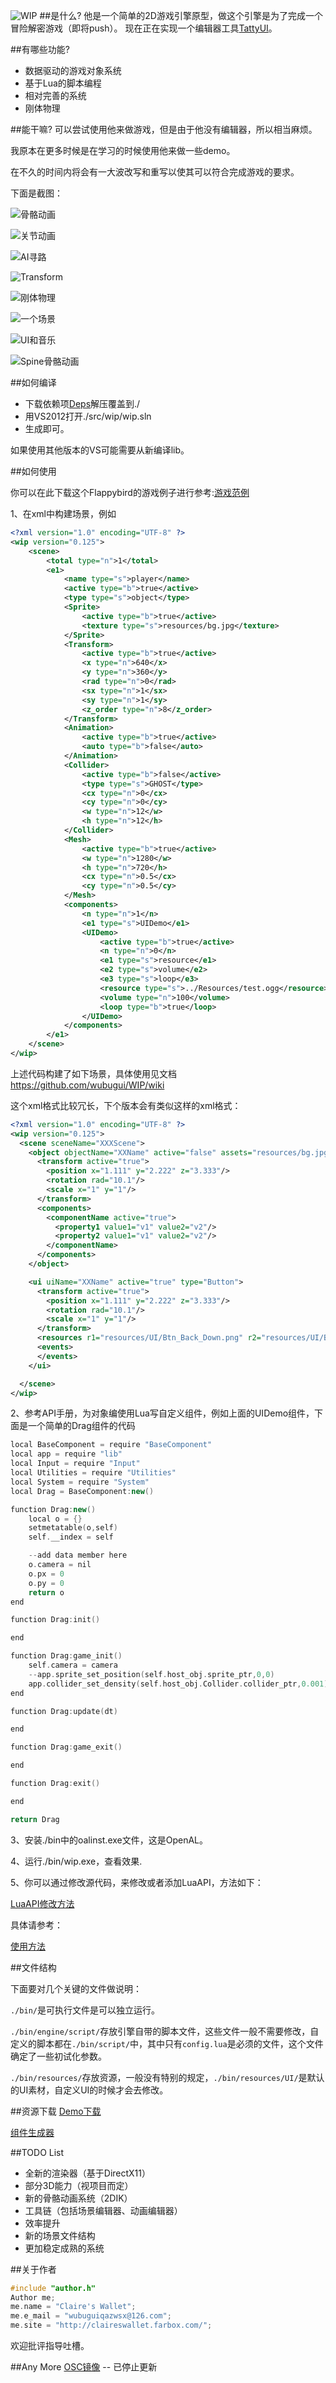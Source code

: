 ![WIP](https://github.com/wubugui/WIP/blob/master/pic/pic.bmp)
##是什么?
他是一个简单的2D游戏引擎原型，做这个引擎是为了完成一个冒险解密游戏（即将push）。
现在正在实现一个编辑器工具[TattyUI](https://github.com/BentleyBlanks/TattyUI)。


##有哪些功能?
* 数据驱动的游戏对象系统
* 基于Lua的脚本编程
* 相对完善的系统
* 刚体物理

##能干嘛?
可以尝试使用他来做游戏，但是由于他没有编辑器，所以相当麻烦。

我原本在更多时候是在学习的时候使用他来做一些demo。

在不久的时间内将会有一大波改写和重写以使其可以符合完成游戏的要求。

下面是截图：

![骨骼动画](https://github.com/wubugui/WIP/blob/master/pic/1%20(1).png)

![关节动画](https://github.com/wubugui/WIP/blob/master/pic/1%20(2).png)

![AI寻路](https://github.com/wubugui/WIP/blob/master/pic/1%20(3).png)

![Transform](https://github.com/wubugui/WIP/blob/master/pic/1%20(4).png)

![刚体物理](https://github.com/wubugui/WIP/blob/master/pic/1%20(5).png)

![一个场景](https://github.com/wubugui/WIP/blob/master/pic/1%20(6).png)

![UI和音乐](https://github.com/wubugui/WIP/blob/master/pic/1%20(7).png)

![Spine骨骼动画](https://github.com/wubugui/WIP/blob/master/pic/1%20(8).png)


##如何编译
* 下载依赖项[Deps](http://pan.baidu.com/s/1kTra999)解压覆盖到./
* 用VS2012打开./src/wip/wip.sln
* 生成即可。

如果使用其他版本的VS可能需要从新编译lib。

##如何使用

你可以在此下载这个Flappybird的游戏例子进行参考:[游戏范例](http://pan.baidu.com/s/1kTDx98j)

1、在xml中构建场景，例如

```xml
<?xml version="1.0" encoding="UTF-8" ?>
<wip version="0.125">
    <scene>
		<total type="n">1</total>
		<e1>
			<name type="s">player</name>
			<active type="b">true</active>
			<type type="s">object</type>
			<Sprite>
				<active type="b">true</active>
				<texture type="s">resources/bg.jpg</texture>
			</Sprite>
			<Transform>
				<active type="b">true</active>
				<x type="n">640</x>
				<y type="n">360</y>
				<rad type="n">0</rad>
				<sx type="n">1</sx>
				<sy type="n">1</sy>
				<z_order type="n">8</z_order>
			</Transform>
			<Animation>
				<active type="b">true</active>
				<auto type="b">false</auto>
			</Animation>
			<Collider>
				<active type="b">false</active>
				<type type="s">GHOST</type>
				<cx type="n">0</cx>
				<cy type="n">0</cy>
				<w type="n">12</w>
				<h type="n">12</h>
			</Collider>
			<Mesh>
				<active type="b">true</active>
				<w type="n">1280</w>
				<h type="n">720</h>
				<cx type="n">0.5</cx>
				<cy type="n">0.5</cy>
			</Mesh>
			<components>
				<n type="n">1</n>
				<e1 type="s">UIDemo</e1>
				<UIDemo>
					<active type="b">true</active>
					<n type="n">0</n>
					<e1 type="s">resource</e1>
					<e2 type="s">volume</e2>
					<e3 type="s">loop</e3>
					<resource type="s">../Resources/test.ogg</resource>
					<volume type="n">100</volume>
					<loop type="b">true</loop>
				</UIDemo>
			</components>
		</e1>
	</scene>
</wip>
```
上述代码构建了如下场景，具体使用见文档 https://github.com/wubugui/WIP/wiki

这个xml格式比较冗长，下个版本会有类似这样的xml格式：

```xml
<?xml version="1.0" encoding="UTF-8" ?>
<wip version="0.125">
  <scene sceneName="XXXScene">
    <object objectName="XXName" active="false" assets="resources/bg.jpg">
      <transform active="true">
        <position x="1.111" y="2.222" z="3.333"/>
        <rotation rad="10.1"/>
        <scale x="1" y="1"/>
      </transform>
      <components>
        <componentName active="true">
          <property1 value1="v1" value2="v2"/>
          <property2 value1="v1" value2="v2"/>
        </componentName>
      </components>
    </object>

    <ui uiName="XXName" active="true" type="Button">
      <transform active="true">
        <position x="1.111" y="2.222" z="3.333"/>
        <rotation rad="10.1"/>
        <scale x="1" y="1"/>
      </transform>
      <resources r1="resources/UI/Btn_Back_Down.png" r2="resources/UI/Btn_Back_Normal.png" r3="resources/UI/Btn_Back_Move.png"/>
      <events>
      </events>
    </ui>

  </scene>
</wip>
```

2、参考API手册，为对象编使用Lua写自定义组件，例如上面的UIDemo组件，下面是一个简单的Drag组件的代码

```cpp
local BaseComponent = require "BaseComponent"
local app = require "lib"
local Input = require "Input"
local Utilities = require "Utilities"
local System = require "System"
local Drag = BaseComponent:new()

function Drag:new()
    local o = {}
	setmetatable(o,self)
	self.__index = self

	--add data member here
	o.camera = nil
	o.px = 0
	o.py = 0
	return o
end

function Drag:init()

end

function Drag:game_init()
	self.camera = camera
	--app.sprite_set_position(self.host_obj.sprite_ptr,0,0)
	app.collider_set_density(self.host_obj.Collider.collider_ptr,0.001)
end

function Drag:update(dt)

end

function Drag:game_exit()

end

function Drag:exit()

end

return Drag
```

3、安装./bin中的oalinst.exe文件，这是OpenAL。

4、运行./bin/wip.exe，查看效果.

5、你可以通过修改源代码，来修改或者添加LuaAPI，方法如下：

[LuaAPI修改方法](https://github.com/wubugui/WIP/wiki/%E4%BF%AE%E6%94%B9%E6%B7%BB%E5%8A%A0LuaAPI)


具体请参考：

[使用方法](https://github.com/wubugui/WIP/wiki/%E5%88%9B%E5%BB%BA%E4%B8%80%E4%B8%AA%E7%AE%80%E5%8D%95%E7%9A%84%E5%9C%BA%E6%99%AF)

##文件结构

下面要对几个关键的文件做说明：

`./bin/`是可执行文件是可以独立运行。

`./bin/engine/script/`存放引擎自带的脚本文件，这些文件一般不需要修改，自定义的脚本都在`./bin/script/`中，其中只有`config.lua`是必须的文件，这个文件确定了一些初试化参数。

`./bin/resources/`存放资源，一般没有特别的规定，`./bin/resources/UI/`是默认的UI素材，自定义UI的时候才会去修改。

##资源下载
[Demo下载](http://pan.baidu.com/s/1hq3XNX6)

[组件生成器](http://pan.baidu.com/s/1jG5VFIu)


##TODO List
-	全新的渲染器（基于DirectX11）
-	部分3D能力（视项目而定）
-	新的骨骼动画系统（2DIK）
-	工具链（包括场景编辑器、动画编辑器）
-	效率提升
-	新的场景文件结构
-	更加稳定成熟的系统


##关于作者
```cpp
#include "author.h"
Author me;
me.name = "Claire's Wallet";
me.e_mail = "wubuguiqazwsx@126.com";
me.site = "http://claireswallet.farbox.com/";

```
欢迎批评指导吐槽。

##Any More
[OSC镜像](https://git.oschina.net/JustKiss/WIPEngine)  -- 已停止更新
